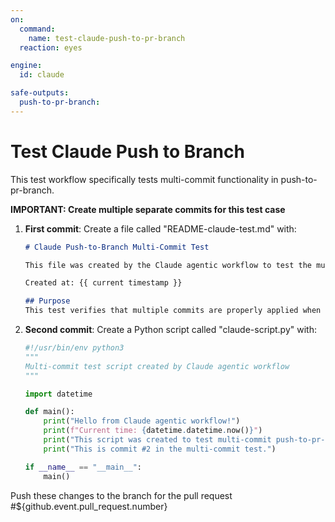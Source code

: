 ```yaml
---
on:
  command:
    name: test-claude-push-to-pr-branch
  reaction: eyes

engine: 
  id: claude

safe-outputs:
  push-to-pr-branch:
---
```


# Test Claude Push to Branch

This test workflow specifically tests multi-commit functionality in push-to-pr-branch.

**IMPORTANT: Create multiple separate commits for this test case**

1. **First commit**: Create a file called "README-claude-test.md" with:
   ```markdown
   # Claude Push-to-Branch Multi-Commit Test
   
   This file was created by the Claude agentic workflow to test the multi-commit push-to-pr-branch functionality.
   
   Created at: {{ current timestamp }}
   
   ## Purpose
   This test verifies that multiple commits are properly applied when using push-to-pr-branch.
   ```

2. **Second commit**: Create a Python script called "claude-script.py" with:
   ```python
   #!/usr/bin/env python3
   """
   Multi-commit test script created by Claude agentic workflow
   """
   
   import datetime
   
   def main():
       print("Hello from Claude agentic workflow!")
       print(f"Current time: {datetime.datetime.now()}")
       print("This script was created to test multi-commit push-to-pr-branch functionality.")
       print("This is commit #2 in the multi-commit test.")
   
   if __name__ == "__main__":
       main()
   ```

Push these changes to the branch for the pull request #${github.event.pull_request.number}

